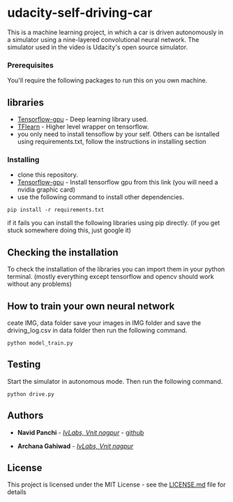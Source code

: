 # udacity-self-driving-car
This is a machine learning project, in which a car is driven autonomously in a simulator using a nine-layered convolutional neural network. The simulator used in the video is Udacity's open source simulator. 


### Prerequisites

You'll require the following packages to run this on you own machine. 
## libraries

* [Tensorflow-gpu](https://www.tensorflow.org/install/) - Deep learning library used.
* [TFlearn](https://tflearn.org/) - Higher level wrapper on tensorflow.
* you only need to install tensoflow by your self. Others can be isntalled using requirements.txt, follow the instructions in installing section 

### Installing
* clone this repository.
* [Tensorflow-gpu](https://www.tensorflow.org/install/) - Install tensorflow gpu from this link (you will need a nvidia graphic card)
* use the following command to install other dependencies.
```
pip install -r requirements.txt
```

if it fails you can install the following libraries using pip directly. (if you get stuck somewhere doing this, just google it)


## Checking the installation
To check the installation of the libraries you can import them in your python terminal. 
(mostly everything except tensorflow and opencv should work without any problems)

## How to train your own neural network
ceate IMG, data folder
save your images in IMG folder and save the driving_log.csv in data folder then run the following command.

```
python model_train.py
```

## Testing

Start the simulator in autonomous mode. Then run the following command.
```
python drive.py
```
## Authors

* **Navid Panchi** - [*IvLabs, Vnit nagpur*](http://www.ivlabs.in/) - [github](https://github.com/navidpanchi)

* **Archana Gahiwad** - [*IvLabs, Vnit nagpur*](http://www.ivlabs.in/) 

## License

This project is licensed under the MIT License - see the [LICENSE.md](LICENSE.md) file for details

